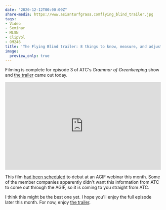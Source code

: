```yaml
---
date: "2020-12-12T00:00:00Z"
share-media: https://www.asianturfgrass.comflying_blind_trailer.jpg
tags:
- Video
- Seminar
- MLSN
- ClipVol
- OM246
title: 'The Flying Blind trailer: 8 things to know, measure, and adjust'
image:
  preview_only: true
---
```


Filming is complete for episode 3 of ATC's *Grammar of Greenkeeping* show and [the trailer](https://vimeo.com/490095020) came out today.

<div style="padding:56.25% 0 0 0;position:relative;"><iframe src="https://player.vimeo.com/video/490095020" style="position:absolute;top:0;left:0;width:100%;height:100%;" frameborder="0" allow="autoplay; fullscreen" allowfullscreen></iframe></div><script src="https://player.vimeo.com/api/player.js"></script>

This film [had been scheduled](https://www.asianturfgrass.com/2020-11-16-truth-about-great-turf-seminar/) to debut at an AGIF webinar this month. Some of the member companies apparently didn't want this information from ATC to come out through the AGIF, so it is coming to you straight from ATC.

I think this might be the best one yet. I hope you'll enjoy the full episode later this month. For now, enjoy [the trailer](https://vimeo.com/490095020).
